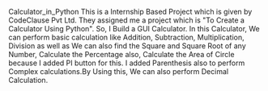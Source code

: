 Calculator_in_Python
This is a Internship Based Project which is given by CodeClause Pvt Ltd. They assigned me a project which is "To Create a Calculator Using Python". So, I Build a GUI Calculator. In this Calculator, We can perform basic calculation like Addition, Subtraction, Multiplication, Division as well as We can also find the Square and Square Root of any Number, Calculate the  Percentage also, Calculate the Area of Circle because I added PI button for this. I added Parenthesis also to perform Complex calculations.By Using this, We can also perform Decimal Calculation. 
